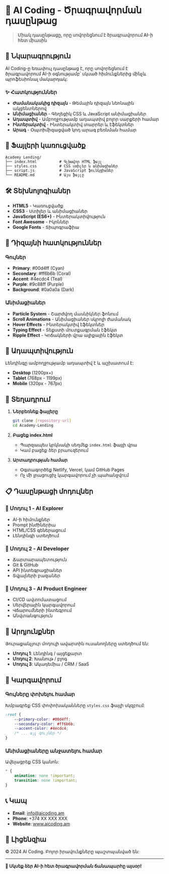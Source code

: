 # 🧠 AI Coding - Ծրագրավորման դասընթաց

> **Միակ դասընթացը, որը սովորեցնում է ծրագրավորում AI-ի հետ միասին**

## 🚀 Նկարագրություն

AI Coding-ը եռափուլ դասընթաց է, որը սովորեցնում է ծրագրավորում AI-ի օգնությամբ՝ սկսած հիմունքներից մինչև պրոֆեսիոնալ մակարդակ:

### ✨ Հատկություններ

- **Ժամանակակից դիզայն** - Թեմային դիզայն նեոնային ակցենտներով
- **Անիմացիաներ** - Գեղեցիկ CSS և JavaScript անիմացիաներ
- **Ադապտիվ** - Ամբողջությամբ ադապտիվ բոլոր սարքերի համար
- **Ինտերակտիվ** - Ինտերակտիվ տարրեր և էֆեկտներ
- **Արագ** - Օպտիմիզացված կոդ արագ բեռնման համար

## 📁 Ֆայլերի կառուցվածք

```
Academy Lending/
├── index.html          # Գլխավոր HTML ֆայլ
├── styles.css          # CSS ստիլեր և անիմացիաներ
├── script.js           # JavaScript ֆունկցիաներ
└── README.md           # Այս ֆայլը
```

## 🛠️ Տեխնոլոգիաներ

- **HTML5** - Կառուցվածք
- **CSS3** - Ստիլեր և անիմացիաներ
- **JavaScript (ES6+)** - Ինտերակտիվություն
- **Font Awesome** - Իկոններ
- **Google Fonts** - Տիպոգրաֆիա

## 🎨 Դիզայնի հատկություններ

### Գույներ
- **Primary**: #00d4ff (Cyan)
- **Secondary**: #ff6b6b (Coral)
- **Accent**: #4ecdc4 (Teal)
- **Purple**: #9c88ff (Purple)
- **Background**: #0a0a0a (Dark)

### Անիմացիաներ
- **Particle System** - Շարժվող մասնիկներ ֆոնում
- **Scroll Animations** - Անիմացիաներ սկրոլի ժամանակ
- **Hover Effects** - Ինտերակտիվ էֆեկտներ
- **Typing Effect** - Տեքստի մուտքագրման էֆեկտ
- **Ripple Effect** - Կոճակների վրա ալիքային էֆեկտ

## 📱 Ադապտիվություն

Լենդինգը ամբողջությամբ ադապտիվ է և աշխատում է:
- **Desktop** (1200px+)
- **Tablet** (768px - 1199px)
- **Mobile** (320px - 767px)

## 🚀 Տեղադրում

1. **Ներբեռնեք ֆայլերը**
   ```bash
   git clone [repository-url]
   cd Academy-Lending
   ```

2. **Բացեք index.html**
   - Պարզապես կրկնակի սեղմեք `index.html` ֆայլի վրա
   - Կամ բացեք ձեր բրաուզերում

3. **Արտադրության համար**
   - Օգտագործեք Netlify, Vercel, կամ GitHub Pages
   - Ոչ մի լրացուցիչ կարգավորում չի պահանջվում

## 📋 Դասընթացի մոդուլներ

### 📘 Մոդուլ 1 - AI Explorer
- AI-ի հիմունքներ
- Prompt ինժիներիա
- HTML/CSS գեներացում
- Լենդինգի ստեղծում

### 📘 Մոդուլ 2 - AI Developer
- Ճարտարապետություն
- Git & GitHub
- API ինտեգրացիաներ
- Տվյալների բազաներ

### 📘 Մոդուլ 3 - AI Product Engineer
- CI/CD ավտոմատացում
- Սերվերային կարգավորում
- Վճարումների ինտեգրում
- Անվտանգություն

## 🎯 Արդյունքներ

Յուրաքանչյուր մոդուլի ավարտին ուսանողները ստեղծում են:
- **Մոդուլ 1**: Լենդինգ / այցեքարտ
- **Մոդուլ 2**: Խանութ / բլոգ
- **Մոդուլ 3**: Ակադեմիա / CRM / SaaS

## 🔧 Կարգավորում

### Գույները փոխելու համար
Խմբագրեք CSS փոփոխականները `styles.css` ֆայլի սկզբում:

```css
:root {
    --primary-color: #00d4ff;
    --secondary-color: #ff6b6b;
    --accent-color: #4ecdc4;
    /* ... այլ գույներ */
}
```

### Անիմացիաները անջատելու համար
Ավելացրեք CSS կանոն:

```css
* {
    animation: none !important;
    transition: none !important;
}
```

## 📞 Կապ

- **Email**: info@aicoding.am
- **Phone**: +374 XX XXX XXX
- **Website**: www.aicoding.am

## 📄 Լիցենզիա

© 2024 AI Coding. Բոլոր իրավունքները պաշտպանված են:

---

**🚀 Սկսեք ձեր AI-ի հետ ծրագրավորման ճանապարհը այսօր!**
